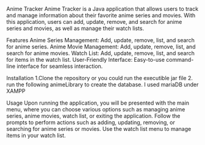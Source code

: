 Anime Tracker
Anime Tracker is a Java application that allows users to track and manage information about their favorite anime series and movies. With this application, users can add, update, remove, and search for anime series and movies, as well as manage their watch lists.

Features
Anime Series Management: Add, update, remove, list, and search for anime series.
Anime Movie Management: Add, update, remove, list, and search for anime movies.
Watch List: Add, update, remove, list, and search for items in the watch list.
User-Friendly Interface: Easy-to-use command-line interface for seamless interaction.

Installation
1.Clone the repository or you could run the executible jar file
2. run the following animeLibrary to create the database. I used mariaDB under XAMPP

Usage
Upon running the application, you will be presented with the main menu, where you can choose various options such as managing anime series, anime movies, watch list, or exiting the application.
Follow the prompts to perform actions such as adding, updating, removing, or searching for anime series or movies.
Use the watch list menu to manage items in your watch list.
